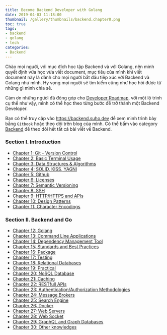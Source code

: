 ```yaml
---
title: Become Backend Developer with Golang
date: 2019-04-03 11:18:00
thumbnail: /gallery/thumbnails/backend.chapter0.png
toc: true
tags:
- backend
- golang
- tech
categories:
- Backend
---
```


Chào mọi người, với mục đích học tập Backend và với Golang, nên mình quyết định vừa học vừa viết document, mục tiêu của mình khi viết document này là dành cho mọi người bắt đầu tiếp xúc với Backend và Golang như mình. Hy vọng mọi người sẽ tìm kiếm cũng như học hỏi được từ những gì mình chia sẻ.

Cảm ơn những người đã đóng góp cho [Developer Roadmap][Roadmap], với một lộ trình cụ thể như vậy, mình có thể học theo từng bước để trở thành một Backend Developer.

Bạn có thể truy cập vào https://backend.suho.dev để xem mình trình bày bằng `Gitbook` hoặc theo dõi trên blog của mình. Có thể bấm vào category [Backend][Backend] để theo dõi hết tất cả bài viết về Backend.

<!-- more -->

### Section I. Introduction

- [Chapter 1: Git - Version Control][Chapter 1]
- [Chapter 2: Basic Terminal Usage][Chapter 2]
- [Chapter 3: Data Structures & Algorithms][Chapter 3]
- [Chapter 4: SOLID, KISS, YAGNI][Chapter 4]
- [Chapter 5: Github][Chapter 5]
- [Chapter 6: Licenses][Chapter 6]
- [Chapter 7: Semantic Versioning][Chapter 7]
- [Chapter 8: SSH][Chapter 8]
- [Chapter 9: HTTP/HTTPS and APIs][Chapter 9]
- [Chapter 10: Design Patterns][Chapter 10]
- [Chapter 11: Character Encodings][Chapter 11]

### Section II. Backend and Go
- [Chapter 12: Golang][Chapter 12]
- [Chapter 13: Command Line Applications][Chapter 13]
- [Chapter 14: Dependency Management Tool][Chapter 14]
- [Chapter 15: Standards and Best Practices][Chapter 15]
- [Chapter 16: Package][Chapter 16]
- [Chapter 17: Testing][Chapter 17]
- [Chapter 18: Relational Databases][Chapter 18]
- [Chapter 19: Practical][Chapter 19]
- [Chapter 20: NoSQL Database][Chapter 20]
- [Chapter 21: Caching][Chapter 21]
- [Chapter 22: RESTfull APIs][Chapter 22]
- [Chapter 23: Authentication/Authorization Methodologies][Chapter 23]
- [Chapter 24: Message Brokers][Chapter 24]
- [Chapter 25: Search Engine][Chapter 25]
- [Chapter 26: Docker][Chapter 26]
- [Chapter 27: Web Servers][Chapter 27]
- [Chapter 28: Web Socket][Chapter 28]
- [Chapter 29: GraphQL and Graph Databases][Chapter 29]
- [Chapter 30: Other knowledges][Chapter 30]

[Roadmap]: https://github.com/kamranahmedse/developer-roadmap
[Backend]: /categories/Backend
[Chapter 1]: /Backend/chapter-1-git-version-control/
[Chapter 2]: /Backend/chapter-2-basic-terminal-usage/
[Chapter 3]: #
[Chapter 4]: #
[Chapter 5]: #
[Chapter 6]: #
[Chapter 7]: #
[Chapter 8]: #
[Chapter 9]: #
[Chapter 10]: #
[Chapter 11]: #
[Chapter 12]: #
[Chapter 13]: #
[Chapter 14]: #
[Chapter 15]: #
[Chapter 16]: #
[Chapter 17]: #
[Chapter 18]: #
[Chapter 19]: #
[Chapter 20]: #
[Chapter 21]: #
[Chapter 22]: #
[Chapter 23]: #
[Chapter 24]: #
[Chapter 25]: #
[Chapter 26]: #
[Chapter 27]: #
[Chapter 28]: #
[Chapter 29]: #
[Chapter 30]: #
